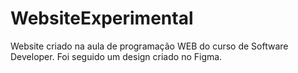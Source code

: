 # WebsiteExperimental
Website criado na aula de programação WEB do curso de Software Developer. Foi seguido um design criado no Figma.
